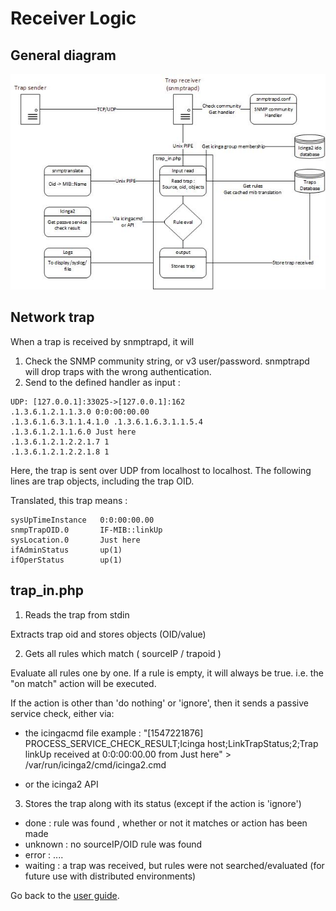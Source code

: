 Receiver Logic
===============


General diagram
---------------


![diag](img/receiver-diagram.jpg)

Network trap 
---------------

When a trap is received by snmptrapd, it will 

1. Check the SNMP community string, or v3 user/password. snmptrapd will drop traps with the wrong authentication.
2. Send to the defined handler as input :

```
UDP: [127.0.0.1]:33025->[127.0.0.1]:162
.1.3.6.1.2.1.1.3.0 0:0:00:00.00
.1.3.6.1.6.3.1.1.4.1.0 .1.3.6.1.6.3.1.1.5.4
.1.3.6.1.2.1.1.6.0 Just here
.1.3.6.1.2.1.2.2.1.7 1
.1.3.6.1.2.1.2.2.1.8 1
```
Here, the trap is sent over UDP from localhost to localhost. The following lines are trap objects, including the trap OID.

Translated, this trap means : 

```
sysUpTimeInstance	0:0:00:00.00
snmpTrapOID.0		IF-MIB::linkUp
sysLocation.0		Just here
ifAdminStatus		up(1)
ifOperStatus		up(1)
```

trap_in.php
---------------

1) Reads the trap from stdin

Extracts trap oid and stores objects (OID/value)

2) Gets all rules which match ( sourceIP / trapoid )

Evaluate all rules one by one.
If a rule is empty, it will always be true. i.e. the "on match" action will be executed.

If the action is other than 'do nothing' or 'ignore', then it sends a passive service check, either via:

* the icingacmd file
example : "[1547221876] PROCESS_SERVICE_CHECK_RESULT;Icinga host;LinkTrapStatus;2;Trap linkUp received at 0:0:00:00.00 from Just here" > /var/run/icinga2/cmd/icinga2.cmd

* or the icinga2 API

3) Stores the trap along with its status (except if the action is 'ignore')
- done : rule was found , whether or not it matches or action has been made
- unknown : no sourceIP/OID rule was found
- error : ....
- waiting : a trap was received, but rules were not searched/evaluated (for future use with distributed environments)


Go back to the [user guide](02-userguide.md).
